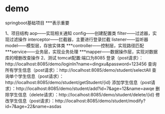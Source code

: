 # demo

springboot基础项目
***表示重要

1、项目结构
    aop——实现相关通知
    config——创建配置类
    filter——过滤器，实现过滤操作
    interceptor——拦截器，主要进行登录拦截
    listener——监听器
    model——模型层，存放实体类
    ***controller——控制层，实现路径匹配
    ***service——业务层，实现业务处理
    ***mapper——数据操作层，实现对数据库的增删改查操作
2、测试
    tomcat配置:端口为8085
    登录（post请求）：http://localhost:8085/demo/loginIn?name=dingxu&password=123456
    查询所有学生信息（post请求）：http://localhost:8085/demo/student/selectAll
    查询单个学生信息（post请求）：http://localhost:8085/demo/student/getStudent/{id}
    添加学生信息（post请求）：http://localhost:8085/demo/student/add?id=7&age=12&name=awqe
    删除学生信息（delete请求）：http://localhost:8085/demo/student/delete/{id}
    修改学生信息（post请求）：http://localhost:8085/demo/student/modify?id=7&age=22&name=asdas
    